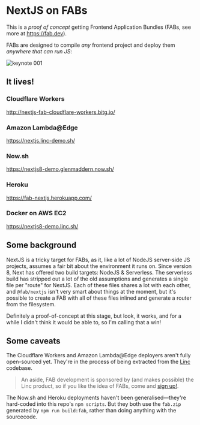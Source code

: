 # NextJS on FABs

This is a _proof of concept_ getting Frontend Application Bundles (FABs, see more at https://fab.dev).

FABs are designed to compile _any_ frontend project and deploy them _anywhere that can run JS_:

![keynote 001](https://user-images.githubusercontent.com/23264/58623411-01248800-82df-11e9-8641-cea4ad3b198d.png)

## It lives!

### Cloudflare Workers

http://nextjs-fab-cloudflare-workers.bitg.io/

### Amazon Lambda@Edge

https://nextjs.linc-demo.sh/

### Now.sh

https://nextjs8-demo.glenmaddern.now.sh/

### Heroku

https://fab-nextjs.herokuapp.com/

### Docker on AWS EC2

https://nextjs8-demo.linc.sh/

## Some background

NextJS is a tricky target for FABs, as it, like a lot of NodeJS server-side JS projects, assumes a fair bit about the environment it runs on. Since version 8, Next has offered two build targets: NodeJS & Serverless. The serverless build has stripped out a lot of the old assumptions and generates a single file per "route" for NextJS. Each of these files shares a lot with each other, and `@fab/nextjs` isn't very smart about things at the moment, but it's possible to create a FAB with all of these files inlined and generate a router from the filesystem.

Definitely a proof-of-concept at this stage, but look, it works, and for a while I didn't think it would be able to, so I'm calling that a win!

## Some caveats

The Cloudflare Workers and Amazon Lambda@Edge deployers aren't fully open-sourced yet. They're in the process of being extracted from the [Linc](https://linc.sh) codebase.

> An aside, FAB development is sponsored by (and makes possible) the Linc product, so if you like the idea of FABs, come and [sign up!](https://linc.sh).

The Now.sh and Heroku deployments haven't been generalised—they're hard-coded into this repo's `npm scripts`. But they both use the `fab.zip` generated by `npm run build:fab`, rather than doing anything with the sourcecode.
